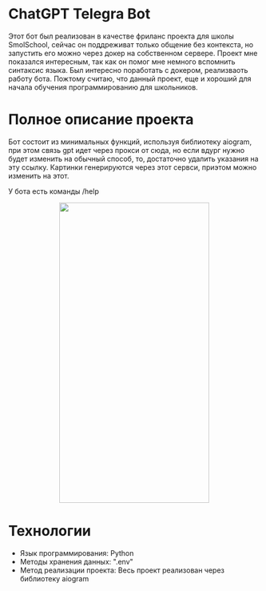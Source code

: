 ChatGPT Telegra Bot
=====================================================================================================================================================================

Этот бот был реализован в качестве фриланс проекта для школы SmolSchool, сейчас он поддреживат только общение без контекста, но запустить его можно через докер на собственном сервере.
Проект мне показался интересным, так как он помог мне немного вспомнить синтаксис языка. Был интересно поработать с докером, реализваоть работу бота. Пожтому считаю, что данный проект, еще и хороший для начала обучения программированию для школьников.


Полное описание проекта
=====================================================================================================================================================================

Бот состоит из минимальных функций, используя библиотеку aiogram, при этом связь gpt идет через прокси от сюда, но если вдург нужно будет изменить на обычный способ, то, достаточно удалить указания на эту ссылку. Картинки генерируются через этот сервси, приэтом можно изменить на этот.

У бота есть команды /help
<p align="center">
  <img width="300" height="600" src="![Uploading Снимок экрана 2024-05-21 в 15.15.56.png…]()">
</p>


Технологии
=====================================================================================================================================================================

- Язык программирования: Python
- Методы хранения данных: ".env"
- Метод реализации проекта: Весь проект реализован через библиотеку aiogram








